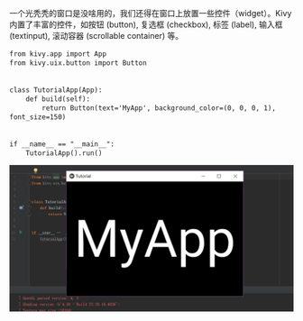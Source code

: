 一个光秃秃的窗口是没啥用的，我们还得在窗口上放置一些控件（widget）。Kivy 内置了丰富的控件，如按钮 (button), 复选框 (checkbox), 标签 (label), 输入框 (textinput), 滚动容器 (scrollable container) 等。

    from kivy.app import App
    from kivy.uix.button import Button


    class TutorialApp(App):
        def build(self):
            return Button(text='MyApp', background_color=(0, 0, 0, 1), font_size=150)


    if __name__ == "__main__":
        TutorialApp().run()



![效果图](https://github.com/SuperrrWu/kivy_app/blob/master/Image/kivy_2.JPG?raw=true)
